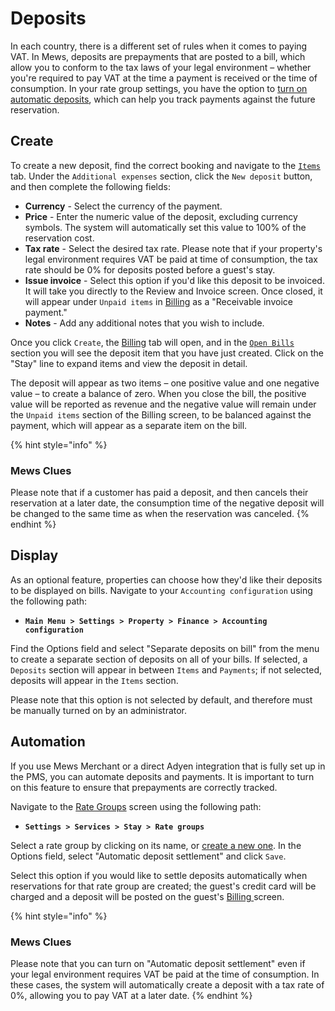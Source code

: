 # Deposits

In each country, there is a different set of rules when it comes to paying VAT. In Mews, deposits are prepayments that are posted to a bill, which allow you to conform to the tax laws of your legal environment – whether you're required to pay VAT at the time a payment is received or the time of consumption. In your rate group settings, you have the option to [turn on automatic deposits](https://mews-systems.gitbook.io/guide/commander/profiles/customer-profile/billing/deposits#automation), which can help you track payments against the future reservation. 

## Create

To create a new deposit, find the correct booking and navigate to the [`Items` ](https://mews-systems.gitbook.io/guide/commander/reservations/reservation-module#items)tab. Under the `Additional expenses` section, click the `New deposit` button, and then complete the following fields:

* **Currency** - Select the currency of the payment.
* **Price** - Enter the numeric value of the deposit, excluding currency symbols. The system will automatically set this value to 100% of the reservation cost.
* **Tax rate** - Select the desired tax rate. Please note that if your property's legal environment requires VAT be paid at time of consumption, the tax rate should be 0% for deposits posted before a guest's stay. 
* **Issue invoice** - Select this option if you'd like this deposit to be invoiced. It will take you directly to the Review and Invoice screen. Once closed, it will appear under `Unpaid items` in [Billing](https://mews-systems.gitbook.io/guide/commander/profiles/customer-profile#billing) as a "Receivable invoice payment."
* **Notes** - Add any additional notes that you wish to include.

Once you click `Create`, the [Billing](https://mews-systems.gitbook.io/guide/commander/profiles/customer-profile#billing) tab will open, and in the [`Open Bills`](https://mews-systems.gitbook.io/guide/commander/profiles/customer-profile/billing/open-bills) section you will see the deposit item that you have just created. Click on the "Stay" line to expand items and view the deposit in detail.

The deposit will appear as two items – one positive value and one negative value – to create a balance of zero. When you close the bill, the positive value will be reported as revenue and the negative value will remain under the `Unpaid items` section of the Billing screen, to be balanced against the payment, which will appear as a separate item on the bill.

{% hint style="info" %}
### Mews Clues

Please note that if a customer has paid a deposit, and then cancels their reservation at a later date, the consumption time of the negative deposit will be changed to the same time as when the reservation was canceled.
{% endhint %}

## Display

As an optional feature, properties can choose how they'd like their deposits to be displayed on bills. Navigate to your `Accounting configuration` using the following path:

* **`Main Menu > Settings > Property > Finance > Accounting configuration`**

Find the Options field and select "Separate deposits on bill" from the menu to create a separate section of deposits on all of your bills. If selected, a `Deposits` section will appear in between `Items` and `Payments`; if not selected, deposits will appear in the `Items` section. 

Please note that this option is not selected by default, and therefore must be manually turned on by an administrator.

## Automation

If you use Mews Merchant or a direct Adyen integration that is fully set up in the PMS, you can automate deposits and payments. It is important to turn on this feature to ensure that prepayments are correctly tracked. 

Navigate to the [Rate Groups](https://mews-systems.gitbook.io/guide/commander/settings/sales-settings/services/stay-services/rate-groups) screen using the following path:

* **`Settings > Services > Stay > Rate groups`**

Select a rate group by clicking on its name, or [create a new one](https://mews-systems.gitbook.io/guide/commander/settings/sales-settings/services/stay-services/rate-groups#create). In the Options field, select "Automatic deposit settlement" and click `Save`.

Select this option if you would like to settle deposits automatically when reservations for that rate group are created; the guest's credit card will be charged and a deposit will be posted on the guest's [Billing ](https://mews-systems.gitbook.io/guide/commander/profiles/customer-profile#billing)screen.

{% hint style="info" %}
### Mews Clues

Please note that you can turn on "Automatic deposit settlement" even if your legal environment requires VAT be paid at the time of consumption. In these cases, the system will automatically create a deposit with a tax rate of 0%, allowing you to pay VAT at a later date. 
{% endhint %}

